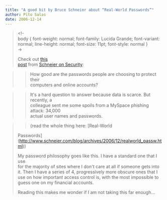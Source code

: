 ```yaml
---
title: "A good bit by Bruce Schneier about “Real-World Passwords”"
author: Pito Salas
date: 2006-12-14
---
```



>
> <!-  
>  body { font-weight: normal; font-family: Lucida Grande; font-variant:
> normal; line-height: normal; font-size: 11pt; font-style: normal }  
>  ->
>
> Check out [this  
>  post](<http://www.schneier.com/blog/archives/2006/12/realworld_passw.html>)
> from [Schneier on Security](<http://www.schneier.com/blog/>):
>

>> How good are the passwords people are choosing to protect their  
>  computers and online accounts?
>>

>> It's a hard question to answer because data is scarce. But recently, a  
>  colleague sent me some spoils from a MySpace phishing attack: 34,000  
>  actual user names and passwords.
>>

>> (read the whole thing here: [Real-World  
>
> Passwords](<http://www.schneier.com/blog/archives/2006/12/realworld_passw.html>))
>
> My password philosophy goes like this. I have a standard one that I use  
>  for the majority of sites where I don't care at all if someone gets into  
>  it. Then I have a series of 4, progressively more obscure ones that I  
>  use on how important access control is, with the most impossible to  
>  guess one on my financial accounts.
>
> Reading this makes me wonder if I am not taking this far enough…


